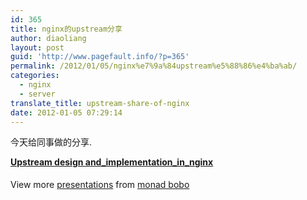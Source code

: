 ```yaml
---
id: 365
title: nginx的upstream分享
author: diaoliang
layout: post
guid: 'http://www.pagefault.info/?p=365'
permalink: /2012/01/05/nginx%e7%9a%84upstream%e5%88%86%e4%ba%ab/
categories:
  - nginx
  - server
translate_title: upstream-share-of-nginx
date: 2012-01-05 07:29:14
---
```

今天给同事做的分享.

<div style="width:425px" id="__ss_10812822">
  <strong style="display:block;margin:12px 0 4px"><a href="http://www.slideshare.net/minibobo/upstream-design-andimplementationinnginx-1" title="Upstream design and_implementation_in_nginx" target="_blank">Upstream design and_implementation_in_nginx</a></strong> </p> 
  
  <div style="padding:5px 0 12px">
    View more <a href="http://www.slideshare.net/" target="_blank">presentations</a> from <a href="http://www.slideshare.net/minibobo" target="_blank">monad bobo</a>
  </div></p>
</div>